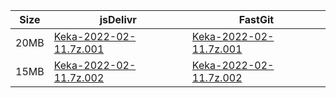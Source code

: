 |    Size   |     jsDelivr  | FastGit |
|  ---  |  ---  |  ---  |
| 20MB | [Keka-2022-02-11.7z.001](https://cdn.jsdelivr.net/gh/appleians/Keka@main/Keka-2022-02-11.7z.001) | [Keka-2022-02-11.7z.001](https://raw.fastgit.org/appleians/Keka/main/Keka-2022-02-11.7z.001) |
| 15MB | [Keka-2022-02-11.7z.002](https://cdn.jsdelivr.net/gh/appleians/Keka@main/Keka-2022-02-11.7z.002) | [Keka-2022-02-11.7z.002](https://raw.fastgit.org/appleians/Keka/main/Keka-2022-02-11.7z.002) |
